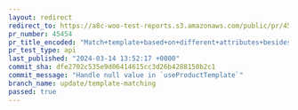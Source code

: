 ```yaml
---
layout: redirect
redirect_to: https://a8c-woo-test-reports.s3.amazonaws.com/public/pr/45454/api/index.html
pr_number: 45454
pr_title_encoded: "Match+template+based+on+different+attributes+besides+product+types"
pr_test_type: api
last_published: "2024-03-14 13:52:17 +0000"
commit_sha: dfe2702c535e9d06414615cc3d26b4288150b2c1
commit_message: "Handle null value in `useProductTemplate`"
branch_name: update/template-matching
passed: true
---
```

